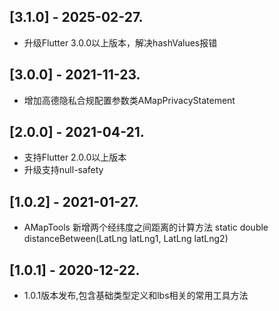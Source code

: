 ## [3.1.0] - 2025-02-27.
* 升级Flutter 3.0.0以上版本，解决hashValues报错
## [3.0.0] - 2021-11-23.
* 增加高德隐私合规配置参数类AMapPrivacyStatement
## [2.0.0] - 2021-04-21.
* 支持Flutter 2.0.0以上版本
* 升级支持null-safety
## [1.0.2] - 2021-01-27.
* AMapTools 新增两个经纬度之间距离的计算方法 static double distanceBetween(LatLng latLng1, LatLng latLng2)
## [1.0.1] - 2020-12-22.
* 1.0.1版本发布,包含基础类型定义和lbs相关的常用工具方法
